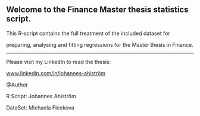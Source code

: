 Welcome to the Finance Master thesis statistics script.
--------------------------------------------------------------------------------
This R-script contains the full treatment of the included dataset for

preparing, analysing and fitting regressions for the Master thesis in Finance.

--------------------------------------------------------------------------------
Please visit my LinkedIn to read the thesis:

www.linkedin.com/in/johannes-ahlström


@Author

R Script: Johannes Ahlström

DataSet: Michaela Ficekova


